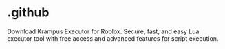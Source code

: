 # .github
Download Krampus Executor for Roblox. Secure, fast, and easy Lua executor tool with free access and advanced features for script execution.
